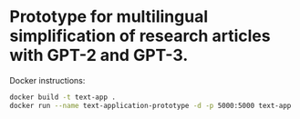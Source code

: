 # Prototype for multilingual simplification of research articles with GPT-2 and GPT-3.

Docker instructions:

```bash
docker build -t text-app .
docker run --name text-application-prototype -d -p 5000:5000 text-app
```